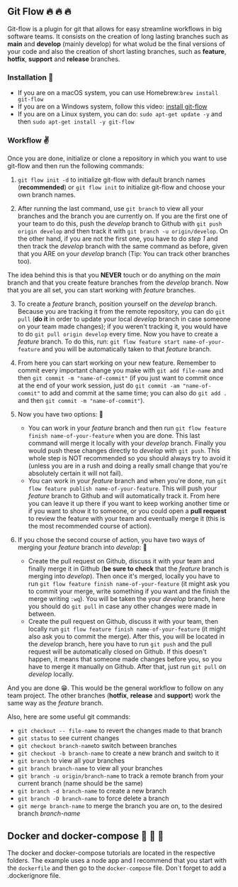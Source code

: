 ## Git Flow :fire: :fire: :fire:
Git-flow is a plugin for git that allows for easy streamline workflows in big software teams. It consists on the creation of long lasting branches such as __main__ and __develop__ (mainly develop) for what wolud be the final versions of your code and also the creation of short lasting branches, such as __feature__, __hotfix__, __support__ and __release__ branches.
### Installation :eyes:
- If you are on a macOS system, you can use Homebrew:`brew install git-flow`
- If you are on a Windows system, follow this video: [install git-flow](https://www.youtube.com/watch?v=XbyaIZKfyeg)
- If you are on a Linux system, you can do: `sudo apt-get update -y` and then `sudo apt-get install -y git-flow`

### Workflow :v:
Once you are done, initialize or clone a repository in which you want to use git-flow and then run the following commands:
1. `git flow init -d` to initialize git-flow with default branch names (__recommended__) or `git flow init` to initialize git-flow and choose your own branch names.

2. After running the last command, use `git branch` to view all your branches and the branch you are currently on. If you are the first one of your team to do this, push the _develop_ branch to Github with `git push origin develop` and then track it with `git branch -u origin/develop`. On the other hand, if you are not the first one, you have to do _step 1_ and then track the _develop_ branch with the same command as before, given that you ARE on your _develop_ branch (Tip: You can track other branches too).

The idea behind this is that you __NEVER__ touch or do anything on the _main_ branch and that you create feature branches from the _develop_ branch. Now that you are all set, you can start working with _feature_ branches.

3. To create a _feature_ branch, position yourself on the _develop_ branch. Because you are tracking it from the remote repository, you can do `git pull` (__do it__ in order to update your local _develop_ branch in case someone on your team made changes); if you weren't tracking it, you would have to do `git pull origin develop` every time. Now you have to create a _feature_ branch. To do this, run: `git flow feature start name-of-your-feature` and you will be automatically taken to that _feature_ branch.

4. From here you can start working on your new feature. Remember to commit every important change you make with `git add file-name` and then `git commit -m "name-of-commit"` (if you just want to commit once at the end of your work session, just do `git commit -am "name-of-commit"` to add and commit at the same time; you can also do `git add .` and then `git commit -m "name-of-commit"`).

5. Now you have two options: :pig:
    - You can work in your _feature_ branch and then run `git flow feature finish name-of-your-feature` when you are done. This last command will merge it locally with your _develop_ branch. Finally you would push these changes directly to _develop_ with `git push`. This whole step is NOT recommended so you should always try to avoid it (unless you are in a rush and doing a really small change that you're absolutely certain it will not fail).
    - You can work in your _feature_ branch and when you're done, run `git flow feature publish name-of-your-feature`. This will push your _feature_ branch to Github and will automatically track it. From here you can leave it up there if you want to keep working another time or if you want to show it to someone, or you could open a __pull request__ to review the feature with your team and eventually merge it (this is the most recommended course of action).

6. If you chose the second course of action, you have two ways of merging your _feature_ branch into _develop_: :horse:
    - Create the pull request on Github, discuss it with your team and finally merge it in Github (__be sure to check__ that the _feature_ branch is merging into _develop_). Then once it's merged, locally you have to run `git flow feature finish name-of-your-feature` (it might ask you to commit your merge, write something if you want and the finish the merge writing `:wq`). You will be taken the your _develop_ branch, here you should do `git pull` in case any other changes were made in between.
    - Create the pull request on Github, discuss it with your team, then locally run `git flow feature finish name-of-your-feature` (it might also ask you to commit the merge). After this, you will be located in the _develop_ branch, here you have to run `git push` and the pull request will be automatically closed on Github. If this doesn't happen, it means that someone made changes before you, so you have to merge it manually on Github. After that, just run `git pull` on _develop_ locally.

And you are done :grin:. This would be the general workflow to follow on any team project. The other branches (__hotfix__, __release__ and __support__) work the same way as the _feature_ branch.


Also, here are some useful git commands:
- `git checkout -- file-name` to revert the changes made to that branch
- `git status` to see current changes
- `git checkout branch-name`to switch between branches
- `git checkout -b branch-name` to create a new branch and switch to it
- `git branch` to view all your branches
- `git branch branch-name` to view all your branches
- `git branch -u origin/branch-name` to track a remote branch from your current branch (name should be the same)
- `git branch -d branch-name` to create a new branch
- `git branch -D branch-name` to force delete a branch
- `git merge branch-name` to merge the branch you are on, to the desired branch _branch-name_


## Docker and docker-compose :whale: :whale: :whale:
The docker and docker-compose tutorials are located in the respective folders. The example uses a node app
and I recommend that you start with the `dockerfile` and then go to the `docker-compose` file. Don`t forget to add a .dockerignore file.

